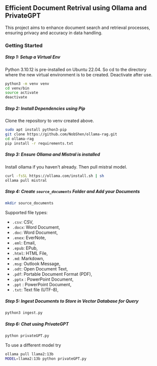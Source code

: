 ## Efficient Document Retrival using Ollama and PrivateGPT

This project aims to enhance document search and retrieval processes, ensuring privacy and accuracy in data handling.

### Getting Started

##### Step 1: Setup a Virtual Env

Python 3.10.12 is pre-installed on Ubuntu 22.04.  So cd to the directory where the new virtual environment is to be created.  Deactivate after use.

```bash
python3 -m venv venv
cd venv/bin
source activate
deactivate
```

##### Step 2: Install Dependencies using Pip

Clone the repository to venv created above.

```bash
sudo apt install python3-pip
git clone https://github.com/NobShen/ollama-rag.git
cd ollama-rag
pip install -r requirements.txt
```

##### Step 3: Ensure Ollama and Mistral is installed

Install ollama if you haven't already.  Then pull mistral model.

```bash
curl -fsSL https://ollama.com/install.sh | sh
ollama pull mistral
```

##### Step 4: Create `source_documents` Folder and Add your Documents

```bash
mkdir source_documents
```

Supported file types:

- `.csv`: CSV,
- `.docx`: Word Document,
- `.doc`: Word Document,
- `.enex`: EverNote,
- `.eml`: Email,
- `.epub`: EPub,
- `.html`: HTML File,
- `.md`: Markdown,
- `.msg`: Outlook Message,
- `.odt`: Open Document Text,
- `.pdf`: Portable Document Format (PDF),
- `.pptx` : PowerPoint Document,
- `.ppt` : PowerPoint Document,
- `.txt`: Text file (UTF-8),

##### Step 5: Ingest Documents to Store in Vector Database for Query

```bash
python3 ingest.py
```

##### Step 6: Chat using PrivateGPT

```bash
python privateGPT.py
```

To use a different model try


```bash
ollama pull llama2:13b
MODEL=llama2:13b python privateGPT.py
```
